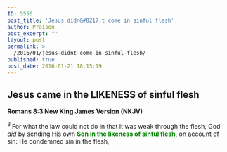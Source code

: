 ```yaml
---
ID: 5556
post_title: 'Jesus didn&#8217;t come in sinful flesh'
author: Praison
post_excerpt: ""
layout: post
permalink: >
  /2016/01/jesus-didnt-come-in-sinful-flesh/
published: true
post_date: 2016-01-21 18:15:19
---
```

<h2><strong>Jesus came in the LIKENESS of sinful flesh</strong></h2>
<strong><span class="passage-display-bcv">Romans 8:3
</span><span class="passage-display-version">New King James Version (NKJV)</span></strong>

<span id="en-NKJV-28120" class="text Rom-8-3"><sup class="versenum">3 </sup>For what the law could not do in that it was weak through the flesh, God <i>did </i>by sending His own <span style="color: #008000;"><strong>Son in the likeness of sinful flesh</strong></span>, on account of sin: He condemned sin in the flesh,</span>